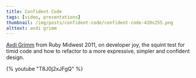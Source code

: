 ```yaml
---
title: Confident Code
tags: [video, presentations]
thumbnail: /img/posts/confident-code/confident-code-420x255.png
alttext: avdi grimm
---
```


<a href="https://twitter.com/avdi">Avdi Grimm</a> from Ruby Midwest 2011, on developer joy, the squint test for timid code
and how to refactor to a more expressive, simpler and confident design.

{% youtube "T8J0j2xJFgQ" %}
